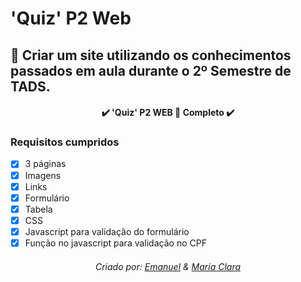 # 'Quiz' P2 Web
## 🚀 Criar um site utilizando os conhecimentos passados em aula durante o 2º Semestre de TADS.

<h4 align="center"> 
	✔️  'Quiz' P2 WEB 🚀 Completo ✔️
</h4>

### Requisitos cumpridos
- [x] 3 páginas
- [x] Imagens
- [x] Links
- [x] Formulário
- [x] Tabela
- [x] CSS
- [x] Javascript para validação do formulário
- [x] Função no javascript para validação no CPF

<h6 align="center">
	Criado por: <a href="https://github.com/e1ghts1x">Emanuel</a> & <a href="https://github.com/Mahclarasilva">Maria Clara</a>
</h6>
